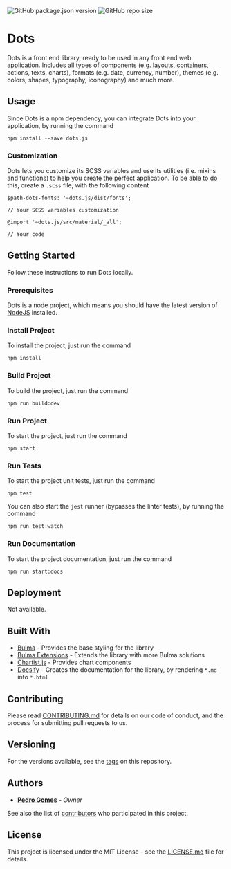![GitHub package.json version](https://img.shields.io/github/package-json/v/pedro-gomes-92/dots)
![GitHub repo size](https://img.shields.io/github/repo-size/pedro-gomes-92/dots)

# Dots

Dots is a front end library, ready to be used in any front end web application. Includes all types of components (e.g. layouts, containers, actions, texts, charts), formats (e.g. date, currency, number), themes (e.g. colors, shapes, typography, iconography) and much more.

## Usage

Since Dots is a npm dependency, you can integrate Dots into your application, by running the command

```
npm install --save dots.js
```

### Customization

Dots lets you customize its SCSS variables and use its utilities (i.e. mixins and functions) to help you create the perfect application.
To be able to do this, create a `.scss` file, with the following content

```
$path-dots-fonts: '~dots.js/dist/fonts';

// Your SCSS variables customization

@import '~dots.js/src/material/_all';

// Your code
```

## Getting Started

Follow these instructions to run Dots locally.

### Prerequisites

Dots is a node project, which means you should have the latest version of [NodeJS](https://nodejs.org/en/download/) installed.

### Install Project

To install the project, just run the command

```
npm install
```

### Build Project

To build the project, just run the command

```
npm run build:dev
```

### Run Project

To start the project, just run the command

```
npm start
```

### Run Tests

To start the project unit tests, just run the command

```
npm test
```

You can also start the `jest` runner (bypasses the linter tests), by running the command

```
npm run test:watch
```

### Run Documentation

To start the project documentation, just run the command

```
npm run start:docs
```

## Deployment

Not available.

## Built With

- [Bulma](https://bulma.io/) - Provides the base styling for the library
- [Bulma Extensions](https://bulma.io/extensions/) - Extends the library with more Bulma solutions
- [Chartist.js](https://gionkunz.github.io/chartist-js/) - Provides chart components
- [Docsify](https://docsify.js.org/) - Creates the documentation for the library, by rendering `*.md` into `*.html`

## Contributing

Please read [CONTRIBUTING.md](https://github.com/pedro-gomes-92/dots/blob/master/CONTRIBUTING.md) for details on our code of conduct, and the process for submitting pull requests to us.

## Versioning

For the versions available, see the [tags](https://github.com/pedro-gomes-92/dots/tags) on this repository.

## Authors

- **[Pedro Gomes](https://github.com/pedro-gomes-92)** - _Owner_

See also the list of [contributors](https://github.com/pedro-gomes-92/dots/contributors) who participated in this project.

## License

This project is licensed under the MIT License - see the [LICENSE.md](https://github.com/pedro-gomes-92/dots/blob/master/LICENSE) file for details.
